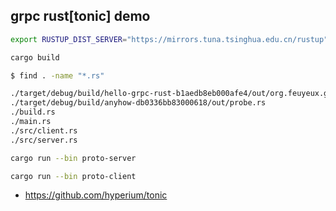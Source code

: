 ## grpc rust[tonic] demo

```sh
export RUSTUP_DIST_SERVER="https://mirrors.tuna.tsinghua.edu.cn/rustup"
```

```sh
cargo build
```

```sh
$ find . -name "*.rs"

./target/debug/build/hello-grpc-rust-b1aedb8eb000afe4/out/org.feuyeux.grpc.rs
./target/debug/build/anyhow-db0336bb83000618/out/probe.rs
./build.rs
./main.rs
./src/client.rs
./src/server.rs
```

```sh
cargo run --bin proto-server
```

```sh
cargo run --bin proto-client
```

- https://github.com/hyperium/tonic